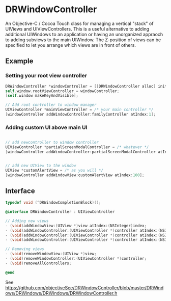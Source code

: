 DRWindowController
=========

An Objective-C / Cocoa Touch class for managing a vertical "stack" of UIViews and UIViewControllers. This is a useful alternative to adding additional UIWindows to an application or having an unorganized appraoch to adding subviews to the main UIWindow. The Z-position of views can be specified to let you arrange which views are in front of others.


## Example ##

### Setting your root view controller
```objective-C
DRWindowController *windowController = [[DRWindowController alloc] initWithNibName:nil bundle:nil];
self.window.rootViewController = windowController;
[self.window makeKeyAndVisible];

// Add root controller to window manager
UIViewController *mainViewController = /* your main controller */
[windowController addWindowController:familyController atIndex:1];
```

### Adding custom UI above main UI
```objective-C

// add newcontroller to window controller
UIViewController *partialScreenModalController = /* whatever */
[windowController addWindowController:partialScreenModalController atIndex:2 withCompletion:nil];


// add new UIView to the window
UIView *customAlertView = /* as you will */
[windowController addWindowView:customAlertView atIndex:100];

```

## Interface ##

```objective-C
typedef void (^DRWindowCompletionBlock)();

@interface DRWindowController : UIViewController

// Adding new views
- (void)addWindowView:(UIView *)view atIndex:(NSInteger)index;
- (void)addWindowController:(UIViewController *)controller atIndex:(NSInteger)index;
- (void)addWindowController:(UIViewController *)controller atIndex:(NSInteger)index withCompletion:(DRWindowCompletionBlock)handler options:(NSInteger)options; // todo:make a typedef
- (void)addWindowController:(UIViewController *)controller atIndex:(NSInteger)index withCompletion:(DRWindowCompletionBlock)handler;

// Removing views
- (void)removeWindowView:(UIView *)view;
- (void)removeWindowController:(UIViewController *)controller;
- (void)removeAllControllers;

@end
```

See https://github.com/objectiveSee/DRWindowController/blob/master/DRWindows/DRWindows/DRWindows/DRWindowController.h
